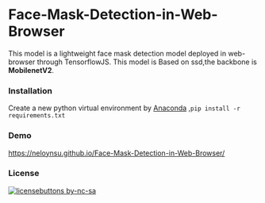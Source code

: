 # Face-Mask-Detection-in-Web-Browser
This model is a lightweight face mask detection model deployed in web-browser through TensorflowJS. This model is Based on ssd,the backbone is **MobilenetV2**.

### Installation
Create a new python virtual environment by [Anaconda](https://www.anaconda.com/) ,`pip install -r requirements.txt`


### Demo 
https://neloynsu.github.io/Face-Mask-Detection-in-Web-Browser/


### License
[![licensebuttons by-nc-sa](https://licensebuttons.net/l/by-nc-sa/3.0/88x31.png)](https://creativecommons.org/licenses/by-nc-sa/4.0)
